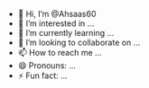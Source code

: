 - 👋 Hi, I’m @Ahsaas60
- 👀 I’m interested in ...
- 🌱 I’m currently learning ...
- 💞️ I’m looking to collaborate on ...
- 📫 How to reach me ...
- 😄 Pronouns: ...
- ⚡ Fun fact: ...

<!---
Al-3askr/Al-3askr is a ✨ special ✨ repository because its `README.md` (this file) appears on your GitHub profile.
You can click the Preview link to take a look at your changes.
--->
